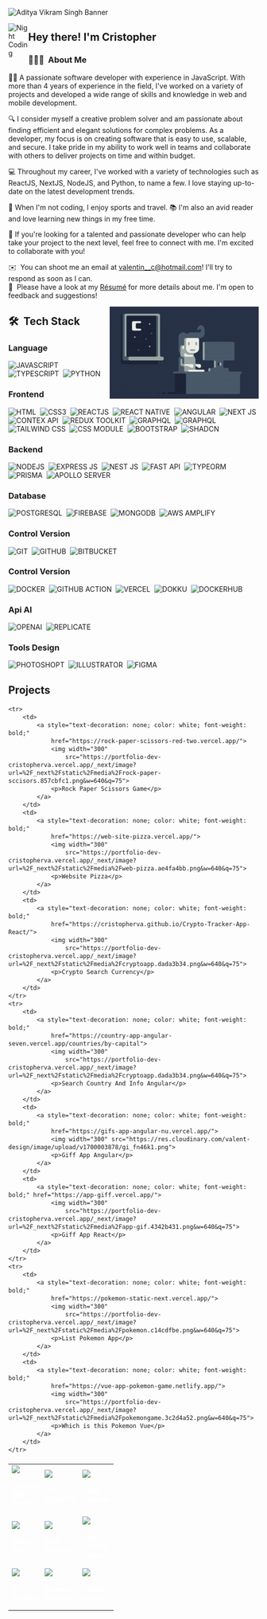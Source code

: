 ![Aditya Vikram Singh Banner](https://pbs.twimg.com/profile_banners/1174564255993147393/1692633609/1500x500)

<img alt="Night Coding" src="./assets/Hand%20Wave.gif" width='40' align="left"/><h2>Hey there! I'm Cristopher</h2>

<!-- ## 👋 &nbsp;Hey there! I'm Aditya -->

### 👨🏻‍💻 &nbsp;About Me

👨‍💻 A passionate software developer with experience in JavaScript. With more than 4 years of experience in the field, I've worked on a variety of projects and developed a wide range of skills and knowledge in web and mobile development.

🔍 I consider myself a creative problem solver and am passionate about finding efficient and elegant solutions for complex problems. As a developer, my focus is on creating software that is easy to use, scalable, and secure. I take pride in my ability to work well in teams and collaborate with others to deliver projects on time and within budget.

💻 Throughout my career, I've worked with a variety of technologies such as ReactJS, NextJS, NodeJS, and Python, to name a few. I love staying up-to-date on the latest development trends.

🏀 When I'm not coding, I enjoy sports and travel. 📚 I'm also an avid reader and love learning new things in my free time.

🚀 If you're looking for a talented and passionate developer who can help take your project to the next level, feel free to connect with me. I'm excited to collaborate with you!

✉️ &nbsp;You can shoot me an email at valentin__c@hotmail.com! I'll try to respond as soon as I can.\
📄 &nbsp;Please have a look at my [Résumé](https://docs.google.com/document/d/1OsO-2urVdJwWBn8jX3JT7RsPyYmNgyxHaAa026qA_DY/edit?usp=sharing) for more details about me. I'm open to feedback and suggestions!

<img alt="Night Coding" src="https://raw.githubusercontent.com/AVS1508/AVS1508/master/assets/Night-Coding.gif" align="right"/>

## 🛠 &nbsp;Tech Stack

### Language
![JAVASCRIPT](https://img.shields.io/badge/-JAVASCRIPT-05122A?style=flat&logo=javascript)&nbsp;
![TYPESCRIPT](https://img.shields.io/badge/-TYPESCRIPT-05122A?style=flat&logo=typescript)&nbsp;
![PYTHON](https://img.shields.io/badge/-PYTHON-05122A?style=flat&logo=python)&nbsp;

### Frontend
![HTML](https://img.shields.io/badge/-HTML-05122A?style=flat&logo=html5)&nbsp;
![CSS3](https://img.shields.io/badge/-CSS3-05122A?style=flat&logo=css3)&nbsp;
![REACTJS](https://img.shields.io/badge/-REACT%20JS-05122A?style=flat&logo=react)&nbsp;
![REACT NATIVE](https://img.shields.io/badge/-REACT%20NATIVE-05122A?style=flat&logo=react)&nbsp;
![ANGULAR](https://img.shields.io/badge/-ANGULAR-05122A?style=flat&logo=angularjs)&nbsp;
![NEXT JS](https://img.shields.io/badge/-NEXT%20JS-05122A?style=flat&logo=next)&nbsp;
![CONTEX API](https://img.shields.io/badge/-CONTEX%20API-05122A?style=flat&logo=contexapi)&nbsp;
![REDUX TOOLKIT](https://img.shields.io/badge/-REDUX%20TOOLKIT-05122A?style=flat&logo=redux)&nbsp;
![GRAPHQL](https://img.shields.io/badge/-GRAPHQL-05122A?style=flat&logo=graphql)&nbsp;
![GRAPHQL](https://img.shields.io/badge/-MUI-05122A?style=flat&logo=mui)&nbsp;
![TAILWIND CSS](https://img.shields.io/badge/-TAILWINDCSS-05122A?style=flat&logo=tailwindcss)&nbsp;
![CSS MODULE](https://img.shields.io/badge/-CSS%20MODULE-05122A?style=flat&logo=cssmodule)&nbsp;
![BOOTSTRAP](https://img.shields.io/badge/-BOOTSTRAP5-05122A?style=flat&logo=bootstrap)&nbsp;
![SHADCN](https://img.shields.io/badge/-SHADCN-05122A?style=flat&logo=shadcn)&nbsp;

### Backend
![NODEJS](https://img.shields.io/badge/-NODE%20JS-05122A?style=flat&logo=node)&nbsp;
![EXPRESS JS](https://img.shields.io/badge/-EXPRESS%20JS-05122A?style=flat&logo=express)&nbsp;
![NEST JS](https://img.shields.io/badge/-NEST%20JS-05122A?style=flat&logo=nest)&nbsp;
![FAST API](https://img.shields.io/badge/-FAST%20API-05122A?style=flat&logo=fastapi)&nbsp;
![TYPEORM](https://img.shields.io/badge/-TYPEORM-05122A?style=flat&logo=type)&nbsp;
![PRISMA](https://img.shields.io/badge/-PRISMA-05122A?style=flat&logo=prisma)&nbsp;
![APOLLO SERVER](https://img.shields.io/badge/-APOLLO%20SERVER-05122A?style=flat&logo=apollo)&nbsp;

### Database
![POSTGRESQL](https://img.shields.io/badge/-POSTGRESQL-05122A?style=flat&logo=postgresql)&nbsp;
![FIREBASE](https://img.shields.io/badge/-FIREBASE-05122A?style=flat&logo=firebase)&nbsp;
![MONGODB](https://img.shields.io/badge/-MONGO%20DB-05122A?style=flat&logo=mongodb)&nbsp;
![AWS AMPLIFY](https://img.shields.io/badge/-AWS%20AMPLIFY-05122A?style=flat&logo=awsamplify)&nbsp;

### Control Version
![GIT](https://img.shields.io/badge/-GIT-05122A?style=flat&logo=git)&nbsp;
![GITHUB](https://img.shields.io/badge/-GITHUB-05122A?style=flat&logo=github)&nbsp;
![BITBUCKET](https://img.shields.io/badge/-BITBUCKET-05122A?style=flat&logo=bitbucket)&nbsp;

### Control Version
![DOCKER](https://img.shields.io/badge/-DOCKER-05122A?style=flat&logo=docker)&nbsp;
![GITHUB ACTION](https://img.shields.io/badge/-GITHUB%20ACTION-05122A?style=flat&logo=github)&nbsp;
![VERCEL](https://img.shields.io/badge/-VERCEL-05122A?style=flat&logo=vercel)&nbsp;
![DOKKU](https://img.shields.io/badge/-DOKKU-05122A?style=flat&logo=dokku)&nbsp;
![DOCKERHUB](https://img.shields.io/badge/-DOCKERHUB-05122A?style=flat&logo=dockerhub)&nbsp;

### Api AI
![OPENAI](https://img.shields.io/badge/-OPENAI-05122A?style=flat&logo=openai)&nbsp;
![REPLICATE](https://img.shields.io/badge/-REPLICATE-05122A?style=flat&logo=replicate)&nbsp;

### Tools Design
![PHOTOSHOPT](https://img.shields.io/badge/-ADOBE%20PHOTOSHOP-05122A?style=flat&logo=adobephotoshop)&nbsp;
![ILLUSTRATOR](https://img.shields.io/badge/-ADOBE%20PHOTOSHOP-05122A?style=flat&logo=adobeillustrator)&nbsp;
![FIGMA](https://img.shields.io/badge/-FIGMA-05122A?style=flat&logo=figma)&nbsp;

## Projects
<table style="width: 100%; display:grid; grid-template-columns: repeat(3, 1fr);">
    <tr>
        <td>
            <a style="text-decoration: none; color: white; font-weight: bold;" href="#">
                <img width="300"
                    src="https://res.cloudinary.com/valent-design/image/upload/v1700003960/Capture_a5vq2p.png">
                <p>System ERP Estetic</p>
            </a>
        </td>
        <td>
            <a style="text-decoration: none; color: white; font-weight: bold;"
                href="https://chatgpt-messager.vercel.app/chat/TrcpzcANy8i1m7cgYmw2">
                <img width="300"
                    src="https://portfolio-dev-cristopherva.vercel.app/_next/image?url=%2F_next%2Fstatic%2Fmedia%2Fchatgpt.f9491483.png&w=640&q=75">
                <p>Clone ChatGPT</p>
            </a>
        </td>
        <td>
            <a style="text-decoration: none; color: white; font-weight: bold;"
                href="https://amazon-2-0-sigma.vercel.app/">
                <img width="300"
                    src="https://portfolio-dev-cristopherva.vercel.app/_next/image?url=%2F_next%2Fstatic%2Fmedia%2Famazon.7f0154f8.png&w=640&q=75">
                <p>Clone Amazon</p>
            </a>
        </td>
    </tr>
    <tr>
        <td>
            <a style="text-decoration: none; color: white; font-weight: bold;"
                href="https://uber-clone-seven-phi.vercel.app/login">
                <img width="300"
                    src="https://portfolio-dev-cristopherva.vercel.app/_next/image?url=%2F_next%2Fstatic%2Fmedia%2Fuber.4b6e57b7.png&w=640&q=75">
                <p>Clone Uber</p>
            </a>
        </td>
        <td>
            <a style="text-decoration: none; color: white; font-weight: bold;"
                href="https://todo-app-fm-smoky.vercel.app/auth/login">
                <img width="300"
                    src="https://portfolio-dev-cristopherva.vercel.app/_next/image?url=%2F_next%2Fstatic%2Fmedia%2Ftodo-app.c0ec0d74.png&w=640&q=75">
                <p>Task System</p>
            </a>
        </td>
        <td>
            <a style="text-decoration: none; color: white; font-weight: bold;"
                href="https://todo-app-fm-smoky.vercel.app/auth/login](https://todo-app-angular-nine.vercel.app/)">
                <img width="300" src="https://res.cloudinary.com/valent-design/image/upload/v1700003879/too_mdm568.png">
                <p>Task System Angular</p>
            </a>
        </td>
    </tr>
    <tr>
        <td>
            <a style="text-decoration: none; color: white; font-weight: bold;"
                href="https://ip-adress-tracker-pink.vercel.app/">
                <img width="300" src="https://res.cloudinary.com/valent-design/image/upload/v1700003879/ip_dajhx3.png">
                <p>IP Tracker</p>
            </a>
        </td>
        <td>
            <a style="text-decoration: none; color: white; font-weight: bold;"
                href="https://journal-app-v1.vercel.app/">
                <img width="300"
                    src="https://portfolio-dev-cristopherva.vercel.app/_next/image?url=%2F_next%2Fstatic%2Fmedia%2Fjournalapp.c1f7f20e.png&w=640&q=75">
                <p>Journal System</p>
            </a>
        </td>
        <td>
            <a style="text-decoration: none; color: white; font-weight: bold;"
                href="https://country-app-chi.vercel.app/">
                <img width="300"
                    src="https://portfolio-dev-cristopherva.vercel.app/_next/image?url=%2F_next%2Fstatic%2Fmedia%2Fcountry-app.01454475.png&w=640&q=75">
                <p>Country Search</p>
            </a>
        </td>
    </tr>

    <tr>
        <td>
            <a style="text-decoration: none; color: white; font-weight: bold;"
                href="https://rock-paper-scissors-red-two.vercel.app/">
                <img width="300"
                    src="https://portfolio-dev-cristopherva.vercel.app/_next/image?url=%2F_next%2Fstatic%2Fmedia%2Frock-paper-sccisors.857cbfc1.png&w=640&q=75">
                <p>Rock Paper Scissors Game</p>
            </a>
        </td>
        <td>
            <a style="text-decoration: none; color: white; font-weight: bold;"
                href="https://web-site-pizza.vercel.app/">
                <img width="300"
                    src="https://portfolio-dev-cristopherva.vercel.app/_next/image?url=%2F_next%2Fstatic%2Fmedia%2Fweb-pizza.ae4fa4bb.png&w=640&q=75">
                <p>Website Pizza</p>
            </a>
        </td>
        <td>
            <a style="text-decoration: none; color: white; font-weight: bold;"
                href="https://cristopherva.github.io/Crypto-Tracker-App-React/">
                <img width="300"
                    src="https://portfolio-dev-cristopherva.vercel.app/_next/image?url=%2F_next%2Fstatic%2Fmedia%2Fcryptoapp.dada3b34.png&w=640&q=75">
                <p>Crypto Search Currency</p>
            </a>
        </td>
    </tr>
    <tr>
        <td>
            <a style="text-decoration: none; color: white; font-weight: bold;"
                href="https://country-app-angular-seven.vercel.app/countries/by-capital">
                <img width="300"
                    src="https://portfolio-dev-cristopherva.vercel.app/_next/image?url=%2F_next%2Fstatic%2Fmedia%2Fcryptoapp.dada3b34.png&w=640&q=75">
                <p>Search Country And Info Angular</p>
            </a>
        </td>
        <td>
            <a style="text-decoration: none; color: white; font-weight: bold;"
                href="https://gifs-app-angular-nu.vercel.app/">
                <img width="300" src="https://res.cloudinary.com/valent-design/image/upload/v1700003878/gi_fn46k1.png">
                <p>Giff App Angular</p>
            </a>
        </td>
        <td>
            <a style="text-decoration: none; color: white; font-weight: bold;" href="https://app-giff.vercel.app/">
                <img width="300"
                    src="https://portfolio-dev-cristopherva.vercel.app/_next/image?url=%2F_next%2Fstatic%2Fmedia%2Fapp-gif.4342b431.png&w=640&q=75">
                <p>Giff App React</p>
            </a>
        </td>
    </tr>
    <tr>
        <td>
            <a style="text-decoration: none; color: white; font-weight: bold;"
                href="https://pokemon-static-next.vercel.app/">
                <img width="300"
                    src="https://portfolio-dev-cristopherva.vercel.app/_next/image?url=%2F_next%2Fstatic%2Fmedia%2Fpokemon.c14cdfbe.png&w=640&q=75">
                <p>List Pokemon App</p>
            </a>
        </td>
        <td>
            <a style="text-decoration: none; color: white; font-weight: bold;"
                href="https://vue-app-pokemon-game.netlify.app/">
                <img width="300"
                    src="https://portfolio-dev-cristopherva.vercel.app/_next/image?url=%2F_next%2Fstatic%2Fmedia%2Fpokemongame.3c2d4a52.png&w=640&q=75">
                <p>Which is this Pokemon Vue</p>
            </a>
        </td>
    </tr>
